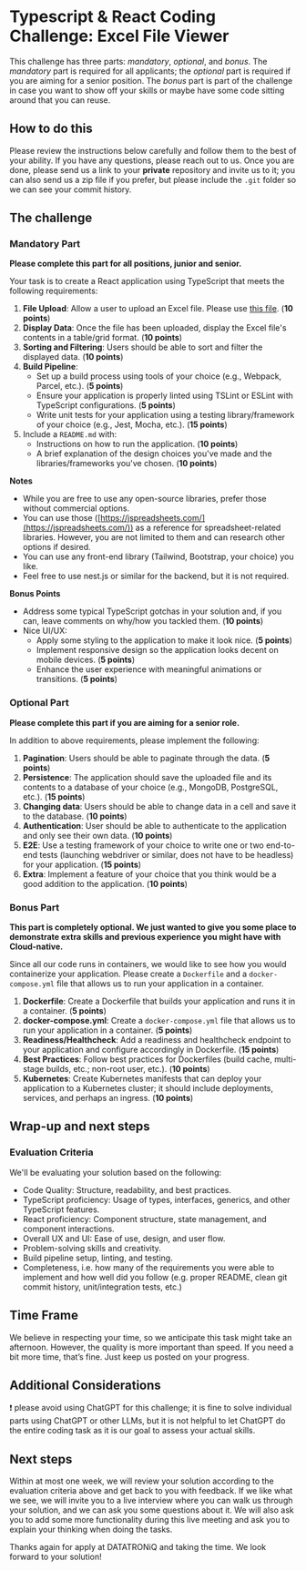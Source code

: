 # Typescript & React Coding Challenge: Excel File Viewer

This challenge has three parts: _mandatory_, _optional_, and _bonus_. The _mandatory_ part is required for all applicants; the _optional_ part is required if you are aiming for a senior position. The _bonus_ part is part of the challenge in case you want to show off your skills or maybe have some code sitting around that you can reuse.

## How to do this

Please review the instructions below carefully and follow them to the best of your ability. If you have any questions, please reach out to us. Once you are done, please send us a link to your **private** repository and invite us to it; you can also send us a zip file if you prefer, but please include the `.git` folder so we can see your commit history.

## The challenge

### Mandatory Part

**Please complete this part for all positions, junior and senior.**

Your task is to create a React application using TypeScript that meets the following requirements:

1. **File Upload**: Allow a user to upload an Excel file. Please use [this file](https://github.com/dtq-one/bank-additional-full.xlsx/raw/main/bank-additional-full.xlsx). (**10 points**)
2. **Display Data**: Once the file has been uploaded, display the Excel file's contents in a table/grid format. (**10 points**)
3. **Sorting and Filtering**: Users should be able to sort and filter the displayed data. (**10 points**)
4. **Build Pipeline**:
    - Set up a build process using tools of your choice (e.g., Webpack, Parcel, etc.). (**5 points**)
    - Ensure your application is properly linted using TSLint or ESLint with TypeScript configurations. (**5 points**)
    - Write unit tests for your application using a testing library/framework of your choice (e.g., Jest, Mocha, etc.). (**15 points**)
5. Include a `README.md` with:
    - Instructions on how to run the application. (**10 points**)
    - A brief explanation of the design choices you've made and the libraries/frameworks you've chosen. (**10 points**)

**Notes**

- While you are free to use any open-source libraries, prefer those without commercial options.
- You can use those ([https://jspreadsheets.com/](https://jspreadsheets.com/)) as a reference for spreadsheet-related libraries. However, you are not 
  limited to them and can research other options if desired.
- You can use any front-end library (Tailwind, Bootstrap, your choice) you like.
- Feel free to use nest.js or similar for the backend, but it is not required.

**Bonus Points**

- Address some typical TypeScript gotchas in your solution and, if you can, leave comments on why/how you tackled them. (**10 points**)
- Nice UI/UX:
  - Apply some styling to the application to make it look nice. (**5 points**)
  - Implement responsive design so the application looks decent on mobile devices. (**5 points**)
  - Enhance the user experience with meaningful animations or transitions. (**5 points**)

### Optional Part

**Please complete this part if you are aiming for a senior role.**

In addition to above requirements, please implement the following:

1. **Pagination**: Users should be able to paginate through the data. (**5 points**)
2. **Persistence**: The application should save the uploaded file and its contents to a database of your choice (e.g., MongoDB, PostgreSQL, etc.). (**15 points**)
3. **Changing data**: Users should be able to change data in a cell and save it to the database. (**10 points**)
4. **Authentication**: User should be able to authenticate to the application and only see their own data. (**10 points**)
5. **E2E**: Use a testing framework of your choice to write one or two end-to-end tests (launching webdriver or similar, does not have to be headless) for your application. (**15 points**)
6. **Extra**: Implement a feature of your choice that you think would be a good addition to the application. (**10 points**)

### Bonus Part

**This part is completely optional. We just wanted to give you some place to demonstrate extra skills and previous experience you might have with Cloud-native.**

Since all our code runs in containers, we would like to see how you would containerize your application. Please create a `Dockerfile` and a `docker-compose.yml` file that allows us to run your application in a container.

1. **Dockerfile**: Create a Dockerfile that builds your application and runs it in a container. (**5 points**)
2. **docker-compose.yml**: Create a `docker-compose.yml` file that allows us to run your application in a container. (**5 points**)
3. **Readiness/Healthcheck**: Add a readiness and healthcheck endpoint to your application and configure accordingly in Dockerfile. (**15 points**)
4. **Best Practices**: Follow best practices for Dockerfiles (build cache, multi-stage builds, etc.; non-root user, etc.). (**10 points**)
5. **Kubernetes**: Create Kubernetes manifests that can deploy your application to a Kubernetes cluster; it should include deployments, services, and perhaps an ingress. (**10 points**)

## Wrap-up and next steps

### Evaluation Criteria

We'll be evaluating your solution based on the following:

- Code Quality: Structure, readability, and best practices.
- TypeScript proficiency: Usage of types, interfaces, generics, and other TypeScript features.
- React proficiency: Component structure, state management, and component interactions.
- Overall UX and UI: Ease of use, design, and user flow.
- Problem-solving skills and creativity.
- Build pipeline setup, linting, and testing.
- Completeness, i.e. how many of the requirements you were able to implement and how well did you follow (e.g. proper README, clean git commit history, unit/integration tests, etc.)

## Time Frame

We believe in respecting your time, so we anticipate this task might take an afternoon. However, the quality is more important than speed. If you need a bit more time, that’s fine. Just keep us posted on your progress.

## Additional Considerations

❗ please avoid using ChatGPT for this challenge; it is fine to solve individual parts using ChatGPT or other LLMs, but it is not helpful to let ChatGPT do the entire coding task as it is our goal to assess your actual skills.

## Next steps

Within at most one week, we will review your solution according to the evaluation criteria above and get back to you with feedback. If we like what we see, we will invite you to a live interview where you can walk us through your solution, and we can ask you some questions about it. We will also ask you to add some more functionality during this live meeting and ask you to explain your thinking when doing the tasks.

Thanks again for apply at DATATRONiQ and taking the time. We look forward to your solution!

